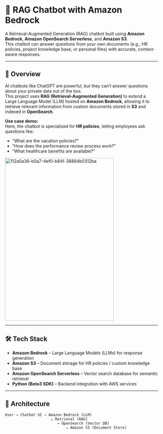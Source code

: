 # 🤖 RAG Chatbot with Amazon Bedrock

A Retrieval-Augmented Generation (RAG) chatbot built using **Amazon Bedrock**, **Amazon OpenSearch Serverless**, and **Amazon S3**.  
This chatbot can answer questions from your own documents (e.g., HR policies, project knowledge base, or personal files) with accurate, context-aware responses.

---

## 🚀 Overview
AI chatbots like ChatGPT are powerful, but they can’t answer questions about your private data out of the box.  
This project uses **RAG (Retrieval-Augmented Generation)** to extend a Large Language Model (LLM) hosted on **Amazon Bedrock**, allowing it to retrieve relevant information from custom documents stored in **S3** and indexed in **OpenSearch**.

**Use case demo:**  
Here, the chatbot is specialized for **HR policies**, letting employees ask questions like:  
- “What are the vacation policies?”  
- “How does the performance review process work?”  
- “What healthcare benefits are available?”  
<img width="358.4" height="537.6" alt="112a0a36-b0a7-4ef0-b84f-38884b0312ba" src="https://github.com/user-attachments/assets/7c813169-aae3-487e-b52f-3e53b513556b" />

---

## 🛠️ Tech Stack
- **Amazon Bedrock** – Large Language Models (LLMs) for response generation  
- **Amazon S3** – Document storage for HR policies / custom knowledge base  
- **Amazon OpenSearch Serverless** – Vector search database for semantic retrieval  
- **Python (Boto3 SDK)** – Backend integration with AWS services  

---

## 🔄 Architecture

```text
User → Chatbot UI → Amazon Bedrock (LLM)
                     ↘ Retrieval (RAG)
                        → OpenSearch (Vector DB)
                            ↘ Amazon S3 (Document Store)

